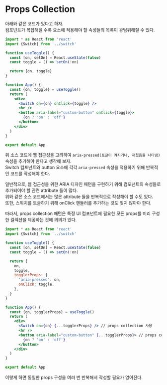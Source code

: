 # Props Collection

아래와 같은 코드가 있다고 하자.  
컴포넌트가 복잡해질 수록 요소에 적용해야 할 속성들의 목록이 광범위해질 수 있다.  

```jsx
import * as React from 'react'
import {Switch} from '../switch'

function useToggle() {
  const [on, setOn] = React.useState(false)
  const toggle = () => setOn(!on)

  return {on, toggle}
}

function App() {
  const {on, toggle} = useToggle()
  return (
    <div>
      <Switch on={on} onClick={toggle} />
      <hr />
      <button aria-label="custom-button" onClick={toggle}>
        {on ? 'on' : 'off'}
      </button>
    </div>
  )
}

export default App
```

위 소스 코드에 웹 접근성을 고려하여 `aria-pressed(토글이 켜지거나, 꺼졌음을 나타냄)` 속성을 추가해야 한다고 생각해 보자.  
Switch 컴포넌트와 button 요소에 각각 `aria-pressed` 속성을 적용하기 위해 반복적인 코드를 작성해야 한다.   

일반적으로, 웹 접근성을 위한 ARIA 디자인 패턴을 구현하기 위해 컴포넌트의 속성들로 추가되어야 할 관련 attribute 들이 많다.  
위와 같은 소스 코드에서는 많은 attribute 들을 반복적으로 작성해야 할 수도 있다.  
또한, 스위치를 토글하기 위해 onClick 핸들러를 추가하는 것도 잊지 않아야 한다.  

따라서, props collection 패턴은 특정 UI 컴포넌트에 필요한 모든 props를 미리 구성한 컬렉션을 제공하는 것에 의의가 있다.  


```jsx
import * as React from 'react'
import {Switch} from '../switch'

function useToggle() {
  const [on, setOn] = React.useState(false)
  const toggle = () => setOn(!on)

  return {
    on,
    toggle,
    togglerProps: {
      'aria-pressed': on,
      onClick: toggle,
    },
  }
}

function App() {
  const {on, togglerProps} = useToggle()
  return (
    <div>
      <Switch on={on} {...togglerProps} /> // props collection 사용
      <hr />
      <button aria-label="custom-button" {...togglerProps}> // props collection 사용
        {on ? 'on' : 'off'}
      </button>
    </div>
  )
}

export default App
```

이렇게 하면 동일한 props 구성을 여러 번 반복해서 작성할 필요가 없어진다.  
